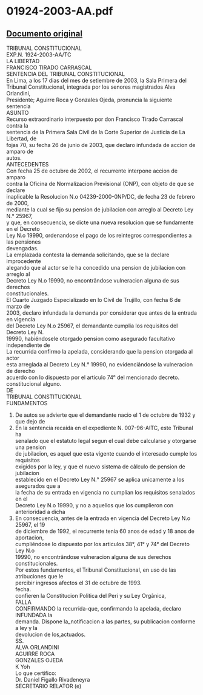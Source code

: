 
01924-2003-AA.pdf
=================
  
[Documento original](https://tc.gob.pe/jurisprudencia/2004/01924-2003-AA.pdf)  
---  
TRIBUNAL CONSTITUCIONAL  
EXP.N. 1924-2003-AA/TC  
LA LIBERTAD  
FRANCISCO TIRADO CARRASCAL  
SENTENCIA DEL TRIBUNAL CONSTITUCIONAL  
En Lima, a los 17 dias del mes de setiembre de 2003, la Sala Primera del  
Tribunal Constitucional, integrada por los senores magistrados Alva Orlandini,  
Presidente; Aguirre Roca y Gonzales Ojeda, pronuncia la siguiente sentencia  
ASUNTO  
Recurso extraordinario interpuesto por don Francisco Tirado Carrascal contra la  
sentencia de la Primera Sala Civil de la Corte Superior de Justicia de La Libertad, de  
fojas 70, su fecha 26 de junio de 2003, que declaro infundada de accion de amparo de  
autos.  
ANTECEDENTES  
Con fecha 25 de octubre de 2002, el recurrente interpone accion de amparo  
contra la Oficina de Normalizacion Previsional (ONP), con objeto de que se declare  
inaplicable la Resolucion N.o 04239-2000-0NP/DC, de fecha 23 de febrero de 2000,  
mediante la cual se fijo su pension de jubilacion con arreglo al Decreto Ley N.° 25967,  
y que, en consecuencia, se dicte una nueva resolucion que se fundamente en el Decreto  
Ley N.o 19990, ordenandose el pago de los reintegros correspondientes a las pensiones  
devengadas.  
La emplazada contesta la demanda solicitando, que se la declare improcedente  
alegando que al actor se le ha concedido una pension de jubilacion con arreglo al  
Decreto Ley N.o 19990, no encontrândose vulneracion alguna de sus derechos  
constitucionales.  
El Cuarto Juzgado Especializado en lo Civil de Trujillo, con fecha 6 de marzo de  
2003, declaro infundada la demanda por considerar que antes de la entrada en vigencia  
del Decreto Ley N.o 25967, el demandante cumplia los requisitos del Decreto Ley N.  
19990, habiéndosele otorgado pension como asegurado facultativo independiente de  
La recurrida confirmo la apelada, considerando que la pension otorgada al actor  
esta arreglada al Decreto Ley N.° 19990, no evidenciândose la vulneracion de derecho  
acuerdo con lo dispuesto por el articulo 74° del mencionado decreto.  
constitucional alguno.  
DE  
TRIBUNAL CONSTITUCIONAL  
FUNDAMENTOS  
1. De autos se advierte que el demandante nacio el 1 de octubre de 1932 y que dejo de  
2. En la sentencia recaida en el expediente N. 007-96-AITC, este Tribunal ha  
senalado que el estatuto legal segun el cual debe calcularse y otorgarse una pension  
de jubilacion, es aquel que esta vigente cuando el interesado cumple los requisitos  
exigidos por la ley, y que el nuevo sistema de câlculo de pension de jubilacion  
establecido en el Decreto Ley N.° 25967 se aplica unicamente a los asegurados que a  
la fecha de su entrada en vigencia no cumplian los requisitos senalados en el  
Decreto Ley N.o 19990, y no a aquellos que los cumplieron con anterioridad a dicha  
3. En consecuencia, antes de la entrada en vigencia del Decreto Ley N.o 25967, el 19  
de diciembre de 1992, el recurrente tenia 60 anos de edad y 18 anos de aportacion,  
cumpliéndose lo dispuesto por los articulos 38°, 41° y 74° del Decreto Ley N.o  
19990, no encontrândose vulneracion alguna de sus derechos constitucionales.  
Por estos fundamentos, el Tribunal Constitucional, en uso de las atribuciones que le  
percibir ingresos afectos el 31 de octubre de 1993.  
fecha.  
confieren la Constitucion Politica del Peri y su Ley Orgânica,  
FALLA  
CONFIRMANDO la recurrida-que, confirmando la apelada, declaro INFUNDADA la  
demanda. Dispone la_notificacion a las partes, su publicacion conforme a ley y la  
devolucion de los,actuados.  
SS.  
ALVA ORLANDINI  
AGUIRRE ROCA  
GONZALES OJEDA  
K Yoh  
Lo que certifico:  
Dr. Daniel Figallo Rivadeneyra  
SECRETARIO RELATOR (e)